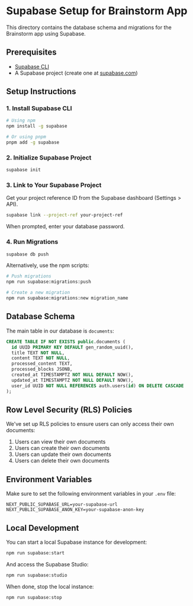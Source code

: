 # Supabase Setup for Brainstorm App

This directory contains the database schema and migrations for the Brainstorm app using Supabase.

## Prerequisites

- [Supabase CLI](https://supabase.com/docs/guides/cli)
- A Supabase project (create one at [supabase.com](https://supabase.com))

## Setup Instructions

### 1. Install Supabase CLI

```bash
# Using npm
npm install -g supabase

# Or using pnpm
pnpm add -g supabase
```

### 2. Initialize Supabase Project

```bash
supabase init
```

### 3. Link to Your Supabase Project

Get your project reference ID from the Supabase dashboard (Settings > API).

```bash
supabase link --project-ref your-project-ref
```

When prompted, enter your database password.

### 4. Run Migrations

```bash
supabase db push
```

Alternatively, use the npm scripts:

```bash
# Push migrations
npm run supabase:migrations:push

# Create a new migration
npm run supabase:migrations:new migration_name
```

## Database Schema

The main table in our database is `documents`:

```sql
CREATE TABLE IF NOT EXISTS public.documents (
  id UUID PRIMARY KEY DEFAULT gen_random_uuid(),
  title TEXT NOT NULL,
  content TEXT NOT NULL,
  processed_content TEXT,
  processed_blocks JSONB,
  created_at TIMESTAMPTZ NOT NULL DEFAULT NOW(),
  updated_at TIMESTAMPTZ NOT NULL DEFAULT NOW(),
  user_id UUID NOT NULL REFERENCES auth.users(id) ON DELETE CASCADE
);
```

## Row Level Security (RLS) Policies

We've set up RLS policies to ensure users can only access their own documents:

1. Users can view their own documents
2. Users can create their own documents
3. Users can update their own documents
4. Users can delete their own documents

## Environment Variables

Make sure to set the following environment variables in your `.env` file:

```
NEXT_PUBLIC_SUPABASE_URL=your-supabase-url
NEXT_PUBLIC_SUPABASE_ANON_KEY=your-supabase-anon-key
```

## Local Development

You can start a local Supabase instance for development:

```bash
npm run supabase:start
```

And access the Supabase Studio:

```bash
npm run supabase:studio
```

When done, stop the local instance:

```bash
npm run supabase:stop
```
